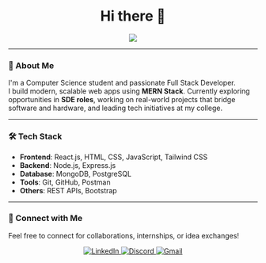 <h1 align="center">Hi there 👋</h1>

<p align="center">
  <img src="https://readme-typing-svg.herokuapp.com?font=Fira+Code&size=25&pause=1000&color=00FF00&center=true&vCenter=true&width=500&lines=I'm+a+Full+Stack+Developer;React+%7C+Node.js+%7C+MongoDB+%7C+Java+%7C+PostgreSQL" />
</p>

---

### 🚀 About Me

I'm a Computer Science student and passionate Full Stack Developer.  
I build modern, scalable web apps using **MERN Stack**. 
Currently exploring opportunities in **SDE roles**, working on real-world projects that bridge software and hardware, and leading tech initiatives at my college.

---

### 🛠️ Tech Stack

- **Frontend**: React.js, HTML, CSS, JavaScript, Tailwind CSS  
- **Backend**: Node.js, Express.js  
- **Database**: MongoDB, PostgreSQL  
- **Tools**: Git, GitHub, Postman 
- **Others**: REST APIs, Bootstrap

---


### 🤝 Connect with Me

Feel free to connect for collaborations, internships, or idea exchanges!

<p align="center">
  <a href="https://www.linkedin.com/in/aravindhprabu-full-stack-developer/" target="_blank">
    <img alt="LinkedIn" src="https://img.shields.io/badge/LINKEDIN-0077B5?style=for-the-badge&logo=linkedin&logoColor=white" />
  </a>
  <a href="https://discordapp.com/users/your-id" target="_blank">
    <img alt="Discord" src="https://img.shields.io/badge/DISCORD-5865F2?style=for-the-badge&logo=discord&logoColor=white" />
  </a>
  <a href="mailto:your-email@gmail.com](https://mail.google.com/mail/?view=cm&fs=1&to=aravindhprabu2005@gmail.com">
    <img alt="Gmail" src="https://img.shields.io/badge/GMAIL-EA4335?style=for-the-badge&logo=gmail&logoColor=white" />
  </a>
</p>

